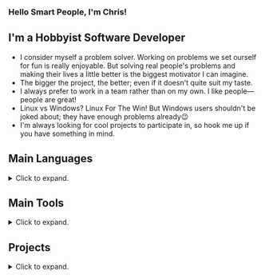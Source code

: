 ### Hello Smart People, I'm Chris!

## I'm a Hobbyist Software Developer

- I consider myself a problem solver.
  Working on problems we set ourself for fun is really enjoyable.
  But solving real people's problems and making their lives a little better is the biggest motivator I can imagine.
- The bigger the project, the better; even if it doesn't quite suit my taste.
- I always prefer to work in a team rather than on my own.
  I like people—people are great!
- Linux vs Windows? Linux For The Win! But Windows users shouldn't be joked about; they have enough problems already😉
- I'm always looking for cool projects to participate in, so hook me up if you have something in mind.

## Main Languages

<details>
<summary>Click to expand.</summary>

- <img align="left" width="20px" src="images/c%2B%2B.png">C++
- <img align="left" width="20px" src="images/ts.png">TypeScript
- <img align="left" width="20px" src="images/python.png">Python

</details>

## Main Tools

<details>
<summary>Click to expand.</summary>

- <img align="left" width="20px" src="images/neovim.png">Neovim
- <img align="left" width="20px" src="images/bash.png">Bash
- <img align="left" width="20px" src="images/premake.png">Premake
- <img align="left" width="20px" src="images/gnu.png">gcc/make/gdb
- <img align="left" width="20px" src="images/manim.svg">Manim CE
- <img align="left" width="20px" src="images/blender.png">Blender
- <img align="left" width="20px" src="images/git.png">git (duh)
- <img align="left" width="20px" src="images/latex.jpg">LaTex
- <img align="left" width="20px" src="images/sdl.jpeg">SDL2
- <img align="left" width="20px" src="images/opengl.png">OpenGL
- <img align="left" width="20px" src="images/gephi.jpg">Gephi
- <img align="left" width="20px" src="images/flask.png">Flask

</details>

## Projects

<details>
<summary>Click to expand.</summary>

`~` -> work in progress

`*` -> unusable state

<details>
<summary>C++</summary>

- [Neural Network](https://github.com/christopher-besch/neural_network)
- [Lynton](https://github.com/christopher-besch/lynton)
- [39th BWINF Round 2](https://github.com/christopher-besch/bwinf_39_round2)
- [Cryptography](https://github.com/christopher-besch/cryptography)
- [Ray Tracer](https://github.com/christopher-besch/ray_tracer)
- [C++ Reference](https://github.com/christopher-besch/cpp_reference)
- [C++ Go Fast](https://github.com/christopher-besch/cpp_go_fast)
- `*` [Lynton Legacy](https://github.com/christopher-besch/lynton_legacy)

</details>

<details>
<summary>TypeScript</summary>

- [Big Blue Button Autostatus](https://github.com/christopher-besch/bbb_autostatus)
- [Lake Visualizer](https://github.com/christopher-besch/lake_visualizer)
- [Who am I](https://github.com/christopher-besch/who_am_i)
- [Physics Words](https://github.com/christopher-besch/physics_words)
- [TypeScript Reference](https://github.com/christopher-besch/typescript_reference)

</details>

<details>
<summary>Python</summary>

- [Manim Reference](https://github.com/christopher-besch/manim_reference)
- `~` [Manim Web Presenter](https://github.com/christopher-besch/manim_web_presenter)
- [Time Table Planner](https://github.com/christopher-besch/time_table_planner)
- [Technik^3 Plan](https://github.com/christopher-besch/technik3-plan)
- [ARG Toolset](https://github.com/christopher-besch/arg_toolset)
- [39th BWINF Round 1](https://github.com/christopher-besch/bwinf_39_round1)
- [37th BWINF Round 1](https://github.com/christopher-besch/bwinf_37_round1)
- [Lofi Girl Downloader](https://github.com/christopher-besch/lofi_girl_downloader)

</details>

<details>
<summary>Flask (Python, TypeScript, HTML, CSS)</summary>

- [Project Omega](https://github.com/christopher-besch/project_omega)
- [MC Royale Supervisor](https://github.com/christopher-besch/mc_royale_supervisor)
- [OHG Plan Parser](https://github.com/christopher-besch/ohg_plan_parser)

</details>

<details>
<summary>Bash</summary>

- [Bash Reference](https://github.com/christopher-besch/bash_reference)

</details>

<details>
<summary>LaTeX</summary>

- [LaTeX Reference](https://github.com/christopher-besch/latex_reference)

</details>

<details>
<summary>Assembly</summary>

- [Assembly Reference](https://github.com/christopher-besch/assembly_reference)

</details>

<details>
<summary>Blender</summary>

- [Models](https://github.com/christopher-besch/blender_models)

</details>

<details>
<summary>Configs</summary>

- `~` [ToddLinux](https://github.com/ToddLinux/ToddLinux)
- [Neovim](https://github.com/christopher-besch/nvim_like_me)
- [LunarVim](https://github.com/christopher-besch/lvim_like_me)
- [Kitty](https://github.com/christopher-besch/kitty_like_me)
- [Miscellaneous](https://github.com/christopher-besch/miscellaneous_configs)

</details>

<details>
<summary>Java</summary>

- [Encryption](https://github.com/christopher-besch/java_encryption)
- [Sorting Algorithms](https://github.com/christopher-besch/sorting_algorithms)

</details>

</details>
